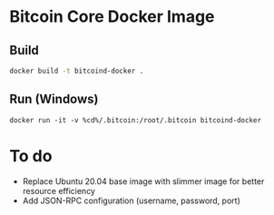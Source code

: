 # Bitcoin Core Docker Image
## Build
```bash
docker build -t bitcoind-docker .
``` 
## Run (Windows)
``` 
docker run -it -v %cd%/.bitcoin:/root/.bitcoin bitcoind-docker 
``` 

# To do
- Replace Ubuntu 20.04 base image with slimmer image for better resource efficiency
- Add JSON-RPC configuration (username, password, port)